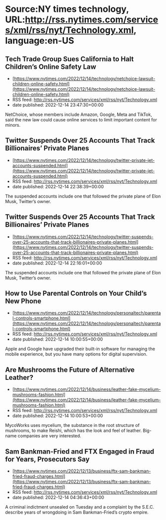 # Source:NY times technology, URL:http://rss.nytimes.com/services/xml/rss/nyt/Technology.xml, language:en-US

## Tech Trade Group Sues California to Halt Children’s Online Safety Law
 - [https://www.nytimes.com/2022/12/14/technology/netchoice-lawsuit-children-online-safety.html](https://www.nytimes.com/2022/12/14/technology/netchoice-lawsuit-children-online-safety.html)
 - RSS feed: http://rss.nytimes.com/services/xml/rss/nyt/Technology.xml
 - date published: 2022-12-14 23:47:30+00:00

NetChoice, whose members include Amazon, Google, Meta and TikTok, said the new law could cause online services to limit important content for minors.

## Twitter Suspends Over 25 Accounts That Track Billionaires’ Private Planes
 - [https://www.nytimes.com/2022/12/14/technology/twitter-private-jet-accounts-suspended.html](https://www.nytimes.com/2022/12/14/technology/twitter-private-jet-accounts-suspended.html)
 - RSS feed: http://rss.nytimes.com/services/xml/rss/nyt/Technology.xml
 - date published: 2022-12-14 22:38:39+00:00

The suspended accounts include one that followed the private plane of Elon Musk, Twitter’s owner.

## Twitter Suspends Over 25 Accounts That Track Billionaires’ Private Planes
 - [https://www.nytimes.com/2022/12/14/technology/twitter-suspends-over-25-accounts-that-track-billionaires-private-planes.html](https://www.nytimes.com/2022/12/14/technology/twitter-suspends-over-25-accounts-that-track-billionaires-private-planes.html)
 - RSS feed: http://rss.nytimes.com/services/xml/rss/nyt/Technology.xml
 - date published: 2022-12-14 22:16:01+00:00

The suspended accounts include one that followed the private plane of Elon Musk, Twitter’s owner.

## How to Use Parental Controls on Your Child’s New Phone
 - [https://www.nytimes.com/2022/12/14/technology/personaltech/parental-controls-smartphone.html](https://www.nytimes.com/2022/12/14/technology/personaltech/parental-controls-smartphone.html)
 - RSS feed: http://rss.nytimes.com/services/xml/rss/nyt/Technology.xml
 - date published: 2022-12-14 10:00:55+00:00

Apple and Google have upgraded their built-in software for managing the mobile experience, but you have many options for digital supervision.

## Are Mushrooms the Future of Alternative Leather?
 - [https://www.nytimes.com/2022/12/14/business/leather-fake-mycelium-mushrooms-fashion.html](https://www.nytimes.com/2022/12/14/business/leather-fake-mycelium-mushrooms-fashion.html)
 - RSS feed: http://rss.nytimes.com/services/xml/rss/nyt/Technology.xml
 - date published: 2022-12-14 10:00:53+00:00

MycoWorks uses mycelium, the substance in the root structure of mushrooms, to make Reishi, which has the look and feel of leather. Big-name companies are very interested.

## Sam Bankman-Fried and FTX Engaged in Fraud for Years, Prosecutors Say
 - [https://www.nytimes.com/2022/12/13/business/ftx-sam-bankman-fried-fraud-charges.html](https://www.nytimes.com/2022/12/13/business/ftx-sam-bankman-fried-fraud-charges.html)
 - RSS feed: http://rss.nytimes.com/services/xml/rss/nyt/Technology.xml
 - date published: 2022-12-14 04:36:43+00:00

A criminal indictment unsealed on Tuesday and a complaint by the S.E.C. describe years of wrongdoing in Sam Bankman-Fried’s crypto empire.

